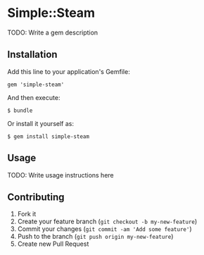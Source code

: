 # Simple::Steam

TODO: Write a gem description

## Installation

Add this line to your application's Gemfile:

    gem 'simple-steam'

And then execute:

    $ bundle

Or install it yourself as:

    $ gem install simple-steam

## Usage

TODO: Write usage instructions here

## Contributing

1. Fork it
2. Create your feature branch (`git checkout -b my-new-feature`)
3. Commit your changes (`git commit -am 'Add some feature'`)
4. Push to the branch (`git push origin my-new-feature`)
5. Create new Pull Request
